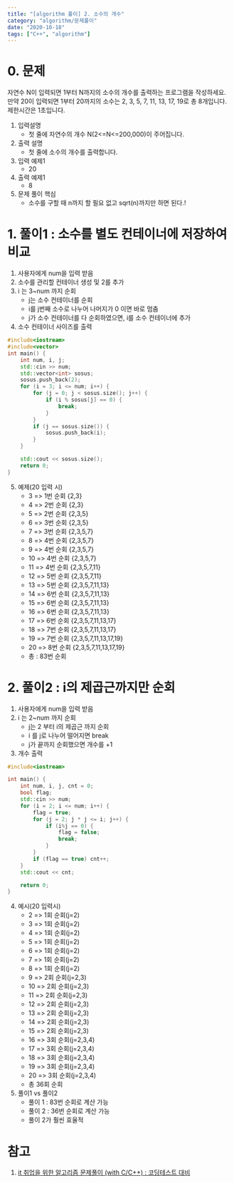 ```yaml
---
title: "[algorithm 풀이] 2. 소수의 개수"
category: "algorithm/문제풀이"
date: "2020-10-18"
tags: ["C++", "algorithm"]
---
```


# 0. 문제

자연수 N이 입력되면 1부터 N까지의 소수의 개수를 출력하는 프로그램을 작성하세요.
만약 20이 입력되면 1부터 20까지의 소수는 2, 3, 5, 7, 11, 13, 17, 19로 총 8개입니다.
제한시간은 1초입니다.

1. 입력설명
   - 첫 줄에 자연수의 개수 N(2<=N<=200,000)이 주어집니다.
2. 출력 설명
   - 첫 줄에 소수의 개수를 출력합니다.
3. 입력 예제1
   - 20
4. 출력 예제1
   - 8
5. 문제 풀이 핵심
   - 소수를 구할 때 n까지 할 필요 없고 sqrt(n)까지만 하면 된다.!

# 1. 풀이1 : 소수를 별도 컨테이너에 저장하여 비교

1. 사용자에게 num을 입력 받음
2. 소수를 관리할 컨테이너 생성 및 2를 추가
3. i 는 3~num 까지 순회
   - j는 소수 컨테이너를 순회
   - i를 j번째 소수로 나누어 나머지가 0 이면 바로 멈춤
   - j가 소수 컨테이너를 다 순회하였으면, i를 소수 컨테이너에 추가
4. 소수 컨테이너 사이즈를 출력

```cpp
#include<iostream>
#include<vector>
int main() {
	int num, i, j;
	std::cin >> num;
	std::vector<int> sosus;
	sosus.push_back(2);
	for (i = 3; i <= num; i++) {
		for (j = 0; j < sosus.size(); j++) {
			if (i % sosus[j] == 0) {
				break;
			}
		}
		if (j == sosus.size()) {
			sosus.push_back(i);
		}
	}

	std::cout << sosus.size();
	return 0;
}
```

5. 예제(20 입력 시)
   - 3 => 1번 순회 {2,3}
   - 4 => 2번 순회 {2,3}
   - 5 => 2번 순회 {2,3,5}
   - 6 => 3번 순회 {2,3,5}
   - 7 => 3번 순회 {2,3,5,7}
   - 8 => 4번 순회 {2,3,5,7}
   - 9 => 4번 순회 {2,3,5,7}
   - 10 => 4번 순회 {2,3,5,7}
   - 11 => 4번 순회 {2,3,5,7,11}
   - 12 => 5번 순회 {2,3,5,7,11}
   - 13 => 5번 순회 {2,3,5,7,11,13}
   - 14 => 6번 순회 {2,3,5,7,11,13}
   - 15 => 6번 순회 {2,3,5,7,11,13}
   - 16 => 6번 순회 {2,3,5,7,11,13}
   - 17 => 6번 순회 {2,3,5,7,11,13,17}
   - 18 => 7번 순회 {2,3,5,7,11,13,17}
   - 19 => 7번 순회 {2,3,5,7,11,13,17,19}
   - 20 => 8번 순회 {2,3,5,7,11,13,17,19}
   - 총 : 83번 순회

# 2. 풀이2 : i의 제곱근까지만 순회

1. 사용자에게 num을 입력 받음
2. i 는 2~num 까지 순회
   - j는 2 부터 i의 제곱근 까지 순회
   - i 를 j로 나누어 떨어지면 break
   - j가 끝까지 순회했으면 개수를 +1
3. 개수 출력

```cpp
#include<iostream>

int main() {
	int num, i, j, cnt = 0;
	bool flag;
	std::cin >> num;
	for (i = 2; i <= num; i++) {
		flag = true;
		for (j = 2; j * j <= i; j++) {
			if (i%j == 0) {
				flag = false;
				break;
			}
		}
		if (flag == true) cnt++;
	}
	std::cout << cnt;

	return 0;
}
```

4. 예시(20 입력시)
   - 2 => 1회 순회(j=2)
   - 3 => 1회 순회(j=2)
   - 4 => 1회 순회(j=2)
   - 5 => 1회 순회(j=2)
   - 6 => 1회 순회(j=2)
   - 7 => 1회 순회(j=2)
   - 8 => 1회 순회(j=2)
   - 9 => 2회 순회(j=2,3)
   - 10 => 2회 순회(j=2,3)
   - 11 => 2회 순회(j=2,3)
   - 12 => 2회 순회(j=2,3)
   - 13 => 2회 순회(j=2,3)
   - 14 => 2회 순회(j=2,3)
   - 15 => 2회 순회(j=2,3)
   - 16 => 3회 순회(j=2,3,4)
   - 17 => 3회 순회(j=2,3,4)
   - 18 => 3회 순회(j=2,3,4)
   - 19 => 3회 순회(j=2,3,4)
   - 20 => 3회 순회(j=2,3,4)
   - 총 36회 순회
5. 풀이1 vs 풀이2
   - 풀이 1 : 83번 순회로 계산 가능
   - 풀이 2 : 36번 순회로 계산 가능
   - 풀이 2가 훨씬 효율적

# 참고

1. [it 취업을 위한 알고리즘 문제풀이 (with C/C++) : 코딩테스트 대비](https://www.inflearn.com/course/%EC%95%8C%EA%B3%A0%EB%A6%AC%EC%A6%98/)

